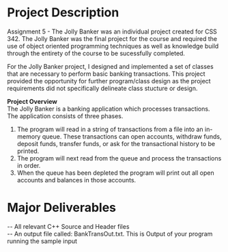 # Project Description
Assignment 5 - The Jolly Banker was an individual project created for CSS 342. The Jolly Banker was the final project for the course and required the use of
object oriented programming techniques as well as knowledge build through the entirety of the course to be sucessfully completed.

For the Jolly Banker project, I designed and implemented a set of classes that are necessary to perform basic banking transactions. This project provided the 
opportunity for further program/class design as the project requirements did not specifically delineate class stucture or design.

**Project Overview**\
The Jolly Banker is a banking application which processes transactions. The application consists of three phases.

1) The program will read in a string of transactions from a file into an in-memory queue. These transactions can open accounts, withdraw funds, deposit funds, transfer funds, or ask for the transactional history to be printed.
2) The program will next read from the queue and process the transactions in order.
3) When the queue has been depleted the program will print out all open accounts and balances in those accounts.


# Major Deliverables

-- All relevant C++ Source and Header files\
-- An output file called: BankTransOut.txt. This is Output of your program running the sample input
